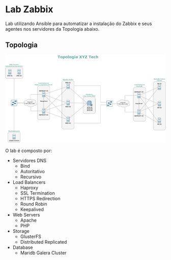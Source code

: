 Lab Zabbix
=========

Lab utilizando Ansible para automatizar a instalação do Zabbix e seus agentes nos servidores da Topologia abaixo.

Topologia
------------

![Topologia](images/topo.png)

O lab é composto por:

* Servidores DNS
    * Bind
    * Autoritativo
    * Recursivo
* Load Balancers
    * Haproxy
    * SSL Termination
    * HTTPS Redirection
    * Round Robin
    * Keepalived
* Web Servers
    * Apache
    * PHP
* Storage
    * GlusterFS
    * Distributed Replicated
* Database
    * Maridb Galera Cluster